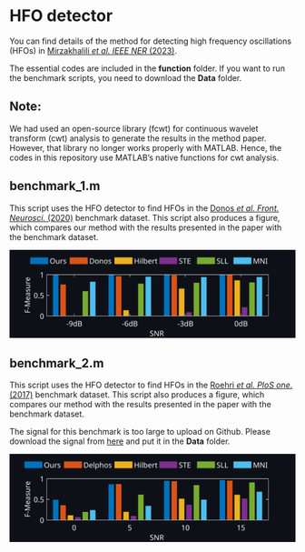 # HFO detector
You can find details of the method for detecting high frequency oscillations (HFOs) in [Mirzakhalili _et al. IEEE NER_ (2023)](https://doi.org/10.1109/NER52421.2023.10123882).

The essential codes are included in the **function** folder. 
If you want to run the benchmark scripts, you need to download the **Data** folder. 
## Note:
We had used an open-source library (fcwt) for continuous wavelet transform (cwt) analysis to generate the results in the method paper. However, that library no longer works properly with MATLAB. Hence, the codes in this repository use MATLAB’s native functions for cwt analysis. 
## benchmark_1.m
This script uses the HFO detector to find HFOs in the [Donos _et al. Front. Neurosci._ (2020)](https://doi.org/10.3389/fnins.2020.00183) benchmark dataset. This script also produces a figure, which compares our method with the results presented in the paper with the benchmark dataset.

![alt text](https://github.com/WolfLabPenn/HFO-Detector/blob/main/Documents/Benchmark_1.svg)
## benchmark_2.m
This script uses the HFO detector to find HFOs in the [Roehri _et al. PloS one_.  (2017)](https://doi.org/10.1371/journal.pone.0174702) benchmark dataset. This script also produces a figure, which compares our method with the results presented in the paper with the benchmark dataset.

The signal for this benchmark is too large to upload on Github. Please download the signal from [here](https://doi.org/10.6084/m9.figshare.23098526) and put it in the **Data** folder.

![alt text](https://github.com/WolfLabPenn/HFO-Detector/blob/main/Documents/Benchmark_2.svg)
